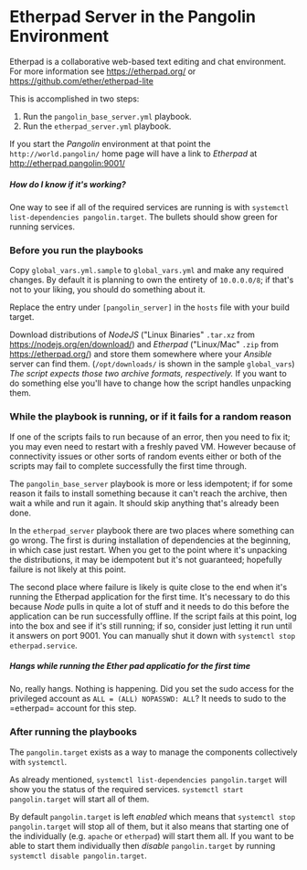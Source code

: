 # Etherpad Server in the Pangolin Environment

Etherpad is a collaborative web-based text editing and chat environment. For more information
see https://etherpad.org/ or https://github.com/ether/etherpad-lite

This is accomplished in two steps:

1. Run the `pangolin_base_server.yml` playbook.
1. Run the `etherpad_server.yml` playbook.

If you start the _Pangolin_ environment at that point the `http://world.pangolin/` home page will
have a link to _Etherpad_ at http://etherpad.pangolin:9001/

##### How do I know if it's working?

One way to see if all of the required services are running is with `systemctl list-dependencies pangolin.target`.
The bullets should show green for running services.

### Before you run the playbooks

Copy `global_vars.yml.sample` to `global_vars.yml` and make any required changes. By default it is planning to
own the entirety of `10.0.0.0/8`; if that's not to your liking, you should do something about it.

Replace the entry under `[pangolin_server]` in the `hosts` file with your build target.

Download distributions of _NodeJS_ ("Linux Binaries" `.tar.xz` from https://nodejs.org/en/download/)
and _Etherpad_ ("Linux/Mac" `.zip` from https://etherpad.org/) and store them somewhere where your _Ansible_ server can
find them. (`/opt/downloads/` is shown in the sample `global_vars`) *The script expects those two archive formats,
respectively.* If you want to do something else you'll have to change how the script handles unpacking them.

### While the playbook is running, or if it fails for a random reason

If one of the scripts fails to run because of an error, then you need to fix it; you may even need to restart
with a freshly paved VM. However because of connectivity issues or other sorts of random events either or both
of the scripts may fail to complete successfully the first time through.

The `pangolin_base_server` playbook is more or less idempotent; if for some reason it fails to install something
because it can't reach the archive, then wait a while and run it again. It should skip anything that's already been
done.

In the `etherpad_server` playbook there are two places where something can go wrong. The first is during installation
of dependencies at the beginning, in which case just restart. When you get to the point where it's unpacking the
distributions, it may be idempotent but it's not guaranteed; hopefully failure is not likely at this point.

The second place where failure is likely is quite close to the end when it's running the Etherpad application for
the first time. It's necessary to do this because _Node_ pulls in quite a lot of stuff and it needs to do this
before the application can be run successfully offline. If the script fails at this point, log into the box and
see if it's still running; if so, consider just letting it run until it answers on port 9001. You can manually
shut it down with `systemctl stop etherpad.service`.

##### Hangs while running the Ether pad applicatio for the first time

No, really hangs. Nothing is happening. Did you set the sudo access for the privileged account as
`ALL = (ALL) NOPASSWD: ALL`? It needs to sudo to the =etherpad= account for this step.

### After running the playbooks

The `pangolin.target` exists as a way to manage the components collectively with `systemctl`.

As already mentioned, `systemctl list-dependencies pangolin.target` will show you the status of the required services.
`systemctl start pangolin.target` will start all of them.

By default `pangolin.target` is left _enabled_ which means that `systemctl stop pangolin.target` will stop all of
them, but it also means that starting one of the individually (e.g. `apache` or `etherpad`) will start them all. If
you want to be able to start them individually then _disable_ `pangolin.target` by running `systemctl disable pangolin.target`.
